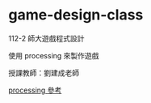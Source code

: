 # game-design-class

112-2 師大遊戲程式設計

使用 processing 來製作遊戲

授課教師：劉建成老師

[processing 參考](https://processing.org/reference/)
